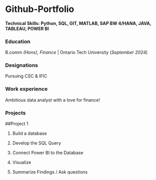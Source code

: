 # Github-Portfolio

#### Technical Skills: Python, SQL, GIT, MATLAB, SAP BW 4/HANA, JAVA, TABLEAU, POWER BI

### Education
B.comm _(Hons), Finance_ | Ontario Tech University (_September 2024_) 

### Designations

Pursuing CSC & IFIC

### Work experience

Ambitious data analyst with a love for finance!

### Projects

##Project 1 

1. Build a database

   
2. Develop the SQL Query
4. Connect Power BI to the Database
5. Visualize
6. Summarize Findings / Ask questions 
